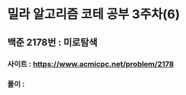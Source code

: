 # 밀라 알고리즘 코테 공부 3주차(6)

## 백준 2178번 : 미로탐색

### 사이트 : https://www.acmicpc.net/problem/2178
### 풀이 : 